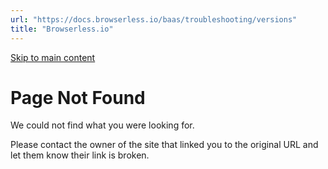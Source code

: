 ```yaml
---
url: "https://docs.browserless.io/baas/troubleshooting/versions"
title: "Browserless.io"
---
```


[Skip to main content](https://docs.browserless.io/baas/troubleshooting/versions#__docusaurus_skipToContent_fallback)

# Page Not Found

We could not find what you were looking for.

Please contact the owner of the site that linked you to the original URL and let them know their link is broken.